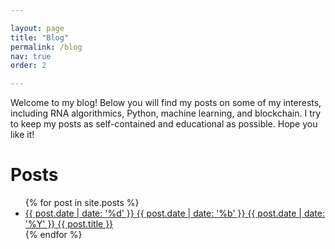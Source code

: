 ```yaml
---

layout: page
title: "Blog"
permalink: /blog
nav: true
order: 2

---
```


Welcome to my blog! Below you will find my posts on some of my interests, including RNA algorithmics, Python, machine learning, and blockchain. I try to keep my posts as self-contained and educational as possible. Hope you like it!

<h1 class="page-heading">Posts</h1>

<ul>
  {% for post in site.posts %}
  <li>
    <a href="{{ post.url }}" title="{{ post.title }}">
      <span class="date">
        <span class="day">{{ post.date | date: '%d' }}</span>
        <span class="month"><abbr>{{ post.date | date: '%b' }}</abbr></span>
        <span class="year">{{ post.date | date: '%Y' }}</span>
      </span>
      <span class="title">{{ post.title }}</span>
    </a>
  </li>
  {% endfor %}
</ul>

